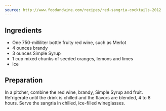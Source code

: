 ```yaml
---
source: http://www.foodandwine.com/recipes/red-sangria-cocktails-2012
---
```


## Ingredients
* One 750-milliliter bottle fruity red wine, such as Merlot
* 4 ounces brandy
* 3 ounces Simple Syrup
* 1 cup mixed chunks of seeded oranges, lemons and limes
* Ice


## Preparation
In a pitcher, combine the red wine, brandy, Simple Syrup and fruit. Refrigerate until the drink is chilled and the flavors are blended, 4 to 8 hours. Serve the sangria in chilled, ice-filled wineglasses.

